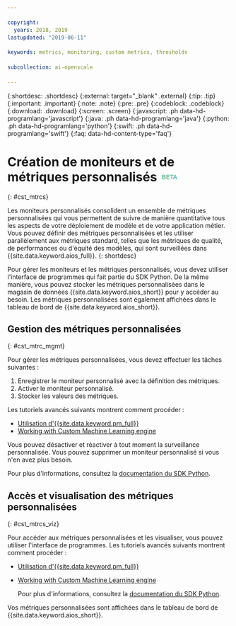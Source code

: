 ```yaml
---

copyright:
  years: 2018, 2019
lastupdated: "2019-06-11"

keywords: metrics, monitoring, custom metrics, thresholds

subcollection: ai-openscale

---
```


{:shortdesc: .shortdesc}
{:external: target="_blank" .external}
{:tip: .tip}
{:important: .important}
{:note: .note}
{:pre: .pre}
{:codeblock: .codeblock}
{:download: .download}
{:screen: .screen}
{:javascript: .ph data-hd-programlang='javascript'}
{:java: .ph data-hd-programlang='java'}
{:python: .ph data-hd-programlang='python'}
{:swift: .ph data-hd-programlang='swift'}
{:faq: data-hd-content-type='faq'}

# Création de moniteurs et de métriques personnalisés ![balise bêta](images/beta.png)
{: #cst_mtrcs}

Les moniteurs personnalisés consolident un ensemble de métriques personnalisées qui vous permettent de suivre de manière quantitative tous les aspects de votre déploiement de modèle et de votre application métier. Vous pouvez définir des métriques personnalisées et les utiliser parallèlement aux métriques standard, telles que les métriques de qualité, de performances ou d'équité des modèles, qui sont surveillées dans {{site.data.keyword.aios_full}}.
{: shortdesc}

Pour gérer les moniteurs et les métriques personnalisés, vous devez utiliser l'interface de programmes qui fait partie du SDK Python. De la même manière, vous pouvez stocker les métriques personnalisées dans le magasin de données {{site.data.keyword.aios_short}} pour y accéder au besoin. Les métriques personnalisées sont également affichées dans le tableau de bord de {{site.data.keyword.aios_short}}.

## Gestion des métriques personnalisées
{: #cst_mtrc_mgmt}

Pour gérer les métriques personnalisées, vous devez effectuer les tâches suivantes :

1. Enregistrer le moniteur personnalisé avec la définition des métriques.
2. Activer le moniteur personnalisé.
3. Stocker les valeurs des métriques.

Les tutoriels avancés suivants montrent comment procéder :

- [Utilisation
d'{{site.data.keyword.pm_full}}](https://github.com/pmservice/ai-openscale-tutorials/blob/master/notebooks/Watson%20OpenScale%20and%20Watson%20ML%20Engine.ipynb)
- [Working with Custom Machine Learning engine](https://github.com/pmservice/ai-openscale-tutorials/blob/master/notebooks/AI%20OpenScale%20and%20Custom%20ML%20Engine.ipynb)

Vous pouvez désactiver et réactiver à tout moment la surveillance personnalisée. Vous pouvez supprimer un moniteur personnalisé si vous n'en avez plus besoin.

Pour plus d'informations, consultez la [documentation du SDK Python](http://ai-openscale-python-client.mybluemix.net/).

## Accès et visualisation des métriques personnalisées
{: #cst_mtrcs_viz}

Pour accéder aux métriques personnalisées et les visualiser, vous pouvez utiliser l'interface de programmes. Les tutoriels avancés suivants montrent comment procéder :

- [Utilisation
d'{{site.data.keyword.pm_full}}](https://github.com/pmservice/ai-openscale-tutorials/blob/master/notebooks/Watson%20OpenScale%20and%20Watson%20ML%20Engine.ipynb)
- [Working with Custom Machine Learning engine](https://github.com/pmservice/ai-openscale-tutorials/blob/master/notebooks/AI%20OpenScale%20and%20Custom%20ML%20Engine.ipynb)

   Pour plus d'informations, consultez la [documentation du SDK Python](http://ai-openscale-python-client.mybluemix.net/).

Vos métriques personnalisées sont affichées dans le tableau de bord de {{site.data.keyword.aios_short}}.

<!---
![screen shot with metrics from Advanced Tutorial](images/adv_tutorial_metrics.png)
--->
